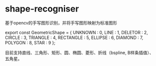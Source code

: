 # shape-recogniser
基于opencv的手写图形识别，并将手写图形映射为标准图形

export const  GeometricShape = {
    UNKNOWN : 0,
    LINE : 1,
    DELETOR : 2,
    CIRCLE : 3,
    TRIANGLE : 4,
    RECTANGLE : 5,
    ELLIPSE : 6,
    DIAMOND : 7,
    POLYGON : 8,
    STAR : 9
};

目前支持直线、三角形、矩形、圆、椭圆、菱形、折线（bspline, B样条插值）、五角星。
